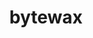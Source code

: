 ---
git: https://github.com/bytewax
linkedin: https://linkedin.com/company/bytewax
logohandle: bytewaxio
sort: bytewax
title: bytewax
twitter: https://x.com/bytewax
website: https://bytewax.io/
---